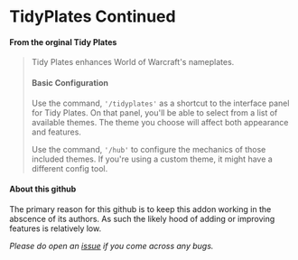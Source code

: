 # TidyPlates Continued
#### From the orginal Tidy Plates

>Tidy Plates enhances World of Warcraft's nameplates.
>
>#### Basic Configuration
>Use the command, `'/tidyplates'` as a shortcut to the interface panel for Tidy Plates. On that panel, you'll be able to select from a list of available themes. The theme you choose will affect both appearance and features.
>
>Use the command, `'/hub'` to configure the mechanics of those included themes. If you're using a custom theme, it might have a different config tool.

#### About this github

The primary reason for this github is to keep this addon working in the abscence of its authors. As such the likely hood of adding or improving features is relatively low.

*Please do open an [issue](https://github.com/Luxocracy/TidyPlates_BFA/issues) if you come across any bugs.*
